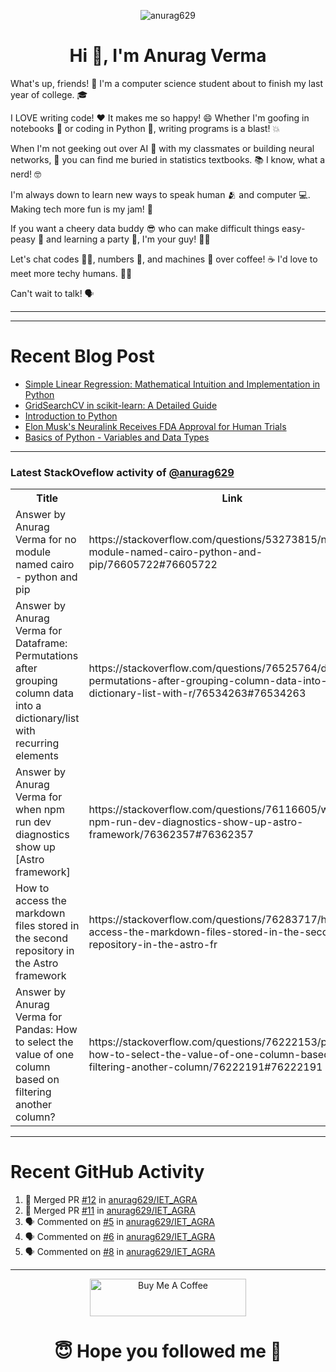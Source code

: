 

<p align="center"> <img src="https://komarev.com/ghpvc/?username=anurag629&label=Profile%20views&color=0e75b6&style=flat" alt="anurag629" /> </p>

<h1 align="center">Hi 👋, I'm Anurag Verma</h1>

What's up, friends! 👋 I'm a computer science student about to finish my last year of college. 🎓

I LOVE writing code! ❤️ It makes me so happy! 😄 Whether I'm goofing in notebooks 📓 or coding in Python 🐍, writing programs is a blast! 💥

When I'm not geeking out over AI 🤖 with my classmates or building neural networks, 🧠 you can find me buried in statistics textbooks. 📚 I know, what a nerd! 🤓

I'm always down to learn new ways to speak human 🫂 and computer 💻. Making tech more fun is my jam! 🍇

If you want a cheery data buddy 😎 who can make difficult things easy-peasy 🥝 and learning a party 🎉, I'm your guy! 🙋‍♂️

Let's chat codes 👨‍💻, numbers 🧮, and machines 🤖 over coffee! ☕ I'd love to meet more techy humans. 💁‍♂️

Can't wait to talk! 🗣️

---




---
# Recent Blog Post

<!-- BLOG-POST-LIST:START -->
- [Simple Linear Regression: Mathematical Intuition and Implementation in Python](https://codercops.tech/blog/machine-learning-algorithms/simple-linear-regression-mathematical-intuation)
- [GridSearchCV in scikit-learn: A Detailed Guide](https://codercops.tech/blog/gridsearchcv-in-scikit-learn-a-detailed-guide)
- [Introduction to Python](https://codercops.tech/blog/python-tutorial/introduction-to-python)
- [Elon Musk&#39;s Neuralink Receives FDA Approval for Human Trials](https://codercops.tech/blog/elon-musks-neuralink-receives-fda-approval-for-human-trials)
- [Basics of Python - Variables and Data Types](https://codercops.tech/blog/python-basics-of-python-variables-and-data-types)
<!-- BLOG-POST-LIST:END -->

---

### Latest StackOveflow activity of [@anurag629](https://github.com/anurag629)
<table>
  <tr><th>Title</th><th>Link</th></tr>
  <!-- STACKOVERFLOW:START --><tr><td>Answer by Anurag Verma for no module named cairo - python and pip</td><td>https://stackoverflow.com/questions/53273815/no-module-named-cairo-python-and-pip/76605722#76605722</td></tr><tr><td>Answer by Anurag Verma for Dataframe: Permutations after grouping column data into a dictionary/list with recurring elements</td><td>https://stackoverflow.com/questions/76525764/dataframe-permutations-after-grouping-column-data-into-a-dictionary-list-with-r/76534263#76534263</td></tr><tr><td>Answer by Anurag Verma for when npm run dev diagnostics show up [Astro framework]</td><td>https://stackoverflow.com/questions/76116605/when-npm-run-dev-diagnostics-show-up-astro-framework/76362357#76362357</td></tr><tr><td>How to access the markdown files stored in the second repository in the Astro framework</td><td>https://stackoverflow.com/questions/76283717/how-to-access-the-markdown-files-stored-in-the-second-repository-in-the-astro-fr</td></tr><tr><td>Answer by Anurag Verma for Pandas: How to select the value of one column based on filtering another column?</td><td>https://stackoverflow.com/questions/76222153/pandas-how-to-select-the-value-of-one-column-based-on-filtering-another-column/76222191#76222191</td></tr><!-- STACKOVERFLOW:END -->
</table>

---

# Recent GitHub Activity
<!--START_SECTION:activity-->
1. 🎉 Merged PR [#12](https://github.com/anurag629/IET_AGRA/pull/12) in [anurag629/IET_AGRA](https://github.com/anurag629/IET_AGRA)
2. 🎉 Merged PR [#11](https://github.com/anurag629/IET_AGRA/pull/11) in [anurag629/IET_AGRA](https://github.com/anurag629/IET_AGRA)
3. 🗣 Commented on [#5](https://github.com/anurag629/IET_AGRA/issues/5#issuecomment-1854540580) in [anurag629/IET_AGRA](https://github.com/anurag629/IET_AGRA)
4. 🗣 Commented on [#6](https://github.com/anurag629/IET_AGRA/issues/6#issuecomment-1854540235) in [anurag629/IET_AGRA](https://github.com/anurag629/IET_AGRA)
5. 🗣 Commented on [#8](https://github.com/anurag629/IET_AGRA/issues/8#issuecomment-1854538711) in [anurag629/IET_AGRA](https://github.com/anurag629/IET_AGRA)
<!--END_SECTION:activity-->

---

<p align="center"> 
<a href="https://www.buymeacoffee.com/anurag629" target="_blank"><img src="https://cdn.buymeacoffee.com/buttons/default-orange.png" alt="Buy Me A Coffee" height="60" width="250"></a>
</p>


<h1 align="center"> 😇 Hope you followed me 🥰  </h1>
